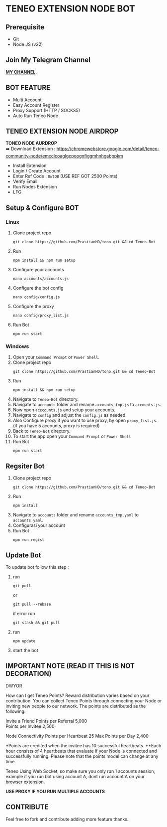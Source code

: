 # TENEO EXTENSION NODE BOT

## Prerequisite
- Git
- Node JS (v22)

## Join My Telegram Channel

[**MY CHANNEL**](https://t.me/AirdropInsiderID).


## BOT FEATURE
- Multi Account 
- Easy Account Register
- Proxy Support (HTTP / SOCKS5)
- Auto Run Teneo Node


## TENEO EXTENSION NODE AIRDROP
**TONEO NODE AURDROP**  
➡️ Download Extension : https://chromewebstore.google.com/detail/teneo-community-node/emcclcoaglgcpoognfiggmhnhgabppkm
- Install Extension
- Login / Create Account
- Enter Ref Code : ```8wtOB```  (USE REF GOT 2500 Points)
- Verify Email
- Run Nodes Ektension 
- LFG


## Setup & Configure BOT

### Linux
1. Clone project repo
   ```
   git clone https://github.com/PrastianHD/tono.git && cd Teneo-Bot
   ```
2. Run
   ```
   npm install && npm run setup
   ```
3. Configure your accounts
   ```
   nano accounts/accounts.js
   ```
4. Configure the bot config
   ```
   nano config/config.js
   ```
5. Configure the proxy
   ```
   nano config/proxy_list.js
   ```
6. Run Bot
   ```
   npm run start
   ```
   
### Windows
1. Open your `Command Prompt` or `Power Shell`.
2. Clone project repo
   ```
   git clone https://github.com/PrastianHD/tono.git && cd Teneo-Bot
   ```
3. Run 
   ```
   npm install && npm run setup
   ```
5. Navigate to `Teneo-Bot` directory. 
6. Navigate to `accounts` folder and rename `accounts_tmp.js` to `accounts.js`.
7. Now open `acccounts.js` and setup your accounts.
8. Navigate to `config` and adjust the `config.js` as needed.
9. Also Configure proxy if you want to use proxy, by open `proxy_list.js`. (if you have 5 accounts, proxy is required)
10. Back to `Teneo-Bot` directory.
11. To start the app open your `Command Prompt` or `Power Shell`
12. Run Bot
    ```
    npm run start
    ```

## Regsiter Bot
1. Clone project repo
   ```
   git clone https://github.com/PrastianHD/tono.git && cd Teneo-Bot
   ```
2. Run
   ```
   npm install 
   ```
3. Navigate to `accounts` folder and rename `accounts_tmp.yaml` to `accounts.yaml`.
4. Configurasi your account
5. Run Bot
    ```
    npm run regist
    ```


## Update Bot

To update bot follow this step :
1. run
   ```
   git pull
   ```
   or
   ```
   git pull --rebase
   ```
   if error run
   ```
   git stash && git pull
   ```
2. run
   ```
   npm update
   ```
2. start the bot


## IMPORTANT NOTE (READ IT THIS IS NOT DECORATION)

DWYOR

How can I get Teneo Points?
Reward distribution varies based on your contribution. You can collect Teneo Points through connecting your Node or inviting new people to our network. The points are distributed as the following:

Invite a Friend
Points per Referral	
5,000	
Points per Invitee
2,500

Node Connectivity
Points per Heartbeat
25
Max Points per Day
2,400

*Points are credited when the invitee has 10 successful heartbeats.
**Each hour consists of 4 heartbeats that evaluate if your Node is connected and successfully running. Please note that the points model can change at any time.

Teneo Using Web Socket, so make sure you only run 1 accounts session, example if you run bot using account A, dont run account A on your browser extension.

**USE PROXY IF YOU RUN MULTIPLE ACCOUNTS**

## CONTRIBUTE

Feel free to fork and contribute adding more feature thanks.

